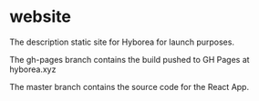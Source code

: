 # website
The description static site for Hyborea for launch purposes.

The gh-pages branch contains the build pushed to GH Pages at hyborea.xyz

The master branch contains the source code for the React App. 
